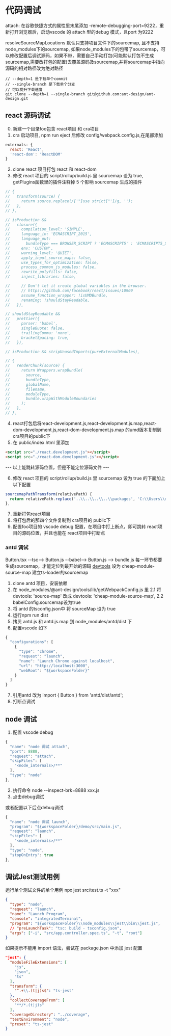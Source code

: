 # 代码调试

attach: 在谷歌快捷方式的属性里末尾添加 -remote-debugging-port=9222，重新打开浏览器后，启动vscode 的 attach 型的debug 模式，且port 为9222

resolveSourceMapLocations 默认只支持项目文件下的sourcemap, 且不支持node_modules下的sourcemap, 如果node_modules下的包带了sourcemap，可以修改配置后调试源码，如果不带，需要自己手动打包(可能默认打包不生成sourcemap,需要改打包的配置)去覆盖源码及sourcemap,并将sourcemap中指向源码的相对路径改为绝对路径

``` 
// --depth=1 是下载单个commit 
// --single-branch 是下载单个分支 
// 可以提升下载速度
git clone --depth=1 --single-branch git@github.com:ant-design/ant-design.git
```

## react 源码调试

0. 新建一个目录foo包含 react项目 和 cra项目
1. cra 启动项目, npm run eject 后修改 config/webpack.config.js,在尾部添加
``` js
externals: {
  react: 'React',
  'react-dom': 'ReactDOM'
}
```
2. clone react 项目打包 react 和 react-dom
3. 修改 react 项目的 script/rollup/build.js 里 sourcemap 设为 true, getPlugins函数里的插件注释掉 5 个影响 sourcemap 生成的插件
``` js
// {
//   transform(source) {
//     return source.replace(/['"]use strict["']/g, '');
//   },
// },

// isProduction &&
//   closure({
//     compilation_level: 'SIMPLE',
//     language_in: 'ECMASCRIPT_2015',
//     language_out:
//       bundleType === BROWSER_SCRIPT ? 'ECMASCRIPT5' : 'ECMASCRIPT5_STRICT',
//     env: 'CUSTOM',
//     warning_level: 'QUIET',
//     apply_input_source_maps: false,
//     use_types_for_optimization: false,
//     process_common_js_modules: false,
//     rewrite_polyfills: false,
//     inject_libraries: false,

//     // Don't let it create global variables in the browser.
//     // https://github.com/facebook/react/issues/10909
//     assume_function_wrapper: !isUMDBundle,
//     renaming: !shouldStayReadable,
//   }),

// shouldStayReadable &&
//   prettier({
//     parser: 'babel',
//     singleQuote: false,
//     trailingComma: 'none',
//     bracketSpacing: true,
//   }),

// isProduction && stripUnusedImports(pureExternalModules),

// {
//   renderChunk(source) {
//     return Wrappers.wrapBundle(
//       source,
//       bundleType,
//       globalName,
//       filename,
//       moduleType,
//       bundle.wrapWithModuleBoundaries
//     );
//   },
// },
```
4. react打包后将react-development.js,react-development.js.map,react-dom-development.js,react-dom-development.js.map 的umd版本复制到cra项目的public下
5. 在 public/index.html 里添加
``` html
<script src="./react.development.js"></script>
<script src="./react-dom.development.js"></script>
```

--- 以上能跳转源码位置，但是不能定位源码文件 ---

6. 修改 react 项目的 script/rollup/build.js 里 sourcemap 设为 true 的下面加上以下配置
``` js
sourcemapPathTransform(relativePath) {
  return relativePath.replace('..\\..\\..\\..\\packages', 'C:\\Users\\dell\\Desktop\\react-debug\\react\\packages')
},
```
7. 重新打包react项目
8. 将打包后的那四个文件复制到 cra项目的 public下
9. 配置foo项目的 vscode debug 配置，在项目中打上断点，即可跳转 react项目的源码位置，并且也能在 react项目中打断点


### antd 调试

Button.tsx --tsc--> Button.js --babel--> Button.js --> bundle.js
每一环节都要生成sourcemap，才能定位到最开始的源码
[devtools](https://webpack.js.org/configuration/devtool/#special-cases) 设为 cheap-module-source-map 建立ts-loader的sourcemap

1. clone antd 项目，安装依赖
2. 在 node_modules/@ant-design/tools/lib/getWebpackConfig.js 里
  2.1 将 devtools: 'source-map' 改成 devtools: 'cheap-module-source-map',
  2.2 babelConfig.sourcemap设为true
3. 将 antd 的tsconfig.json中 将 sourceMap 设为 true
4. 运行npm run dist
5. 拷贝 antd.js 和 antd.js.map 到 node_modules/antd/dist 下
6. 配置vscode 如下
``` js
{
  "configurations": [
    {
      "type": "chrome",
      "request": "launch",
      "name": "Launch Chrome against localhost",
      "url": "http://localhost:3000",
      "webRoot": "${workspaceFolder}"
    }
  ]
}
```
7. 引用antd 改为 import { Button } from 'antd/dist/antd';
8. 打断点调试

## node 调试

1. 配置 vscode debug
``` js
{
  "name": "node 调试 attach",
  "port": 8888,
  "request": "attach",
  "skipFiles": [
    "<node_internals>/**"
  ],
  "type": "node"
},
```
2. 执行命令 node --inspect-brk=8888 xxx.js
3. 点击debug调试

或者配置以下后点debug调试
``` js
{
  "name": "node 调试 launch",
  "program": "${workspaceFolder}/demo/src/main.js",
  "request": "launch",
  "skipFiles": [
    "<node_internals>/**"
  ],
  "type": "node",
  "stopOnEntry": true
},
```

## 调试Jest测试用例

运行单个测试文件的单个用例
npx jest src/test.ts -t "xxx"

``` json
{
  "type": "node",
  "request": "launch",
  "name": "Launch Program",
  "console": "integratedTerminal",
  "program": "${workspaceFolder}\\node_modules\\jest\\bin\\jest.js",
  // "preLaunchTask": "tsc: build - tsconfig.json",
  "args": ["-i", "src/app.controller.spec.ts", "-t", "root"]
}
```

如果提示不能用 import 语法，尝试在 package.json 中添加 jest 配置
``` json
"jest": {
  "moduleFileExtensions": [
    "js",
    "json",
    "ts"
  ],
  "transform": {
    "^.+\\.(t|j)s$": "ts-jest"
  },
  "collectCoverageFrom": [
    "**/*.(t|j)s"
  ],
  "coverageDirectory": "../coverage",
  "testEnvironment": "node",
  "preset": "ts-jest"
}
```